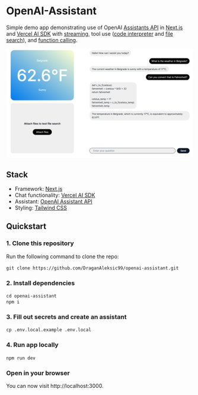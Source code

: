 # OpenAI-Assistant

Simple demo app demonstrating use of OpenAI [Assistants API](https://platform.openai.com/docs/assistants/overview) in [Next.js](https://nextjs.org/) and [Vercel AI SDK](https://sdk.vercel.ai/docs/introduction) with [streaming](https://platform.openai.com/docs/assistants/overview/step-4-create-a-run), tool use ([code interpreter](https://platform.openai.com/docs/assistants/tools/code-interpreter) and [file search](https://platform.openai.com/docs/assistants/tools/file-search)), and [function calling](https://platform.openai.com/docs/assistants/tools/function-calling).

![](opeanai-assistant.png)

## Stack

- Framework: [Next.js](https://nextjs.org/)
- Chat functionality: [Vercel AI SDK](https://sdk.vercel.ai/docs/introduction)
- Assistant: [OpenAI Assistant API](https://platform.openai.com/docs/assistants/overview)
- Styling: [Tailwind CSS](https://tailwindcss.com/)

## Quickstart

### 1. Clone this repository

Run the following command to clone the repo:

```
git clone https://github.com/DraganAleksic99/openai-assistant.git
```

### 2. Install dependencies

```
cd openai-assistant
npm i
```

### 3. Fill out secrets and create an assistant

```
cp .env.local.example .env.local
```

### 4. Run app locally

```
npm run dev
```

### Open in your browser

You can now visit http://localhost:3000.
